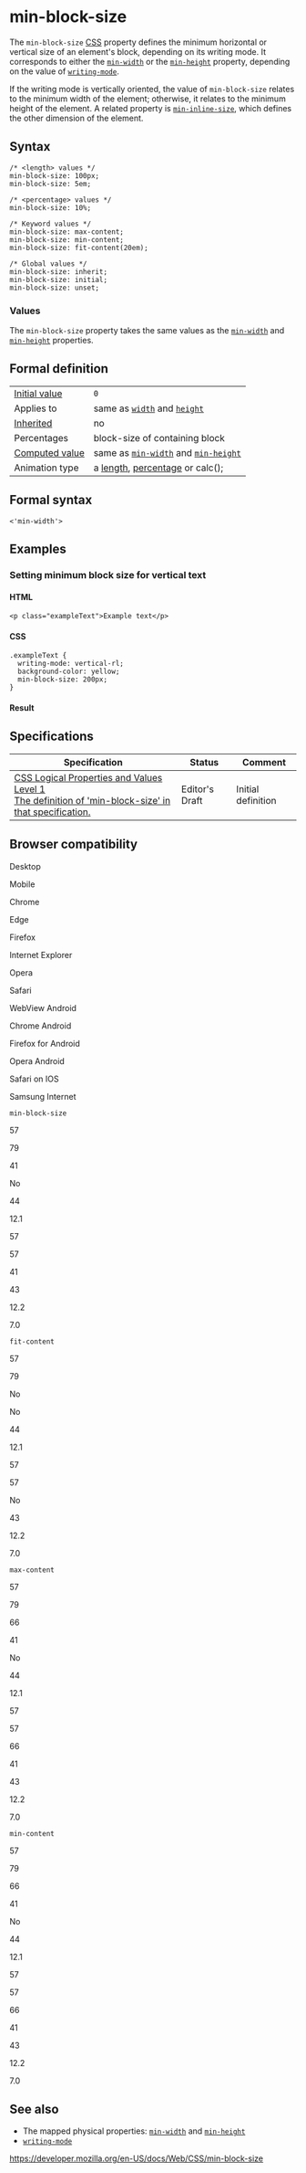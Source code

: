 # min-block-size

The `min-block-size` [CSS](https://developer.mozilla.org/en-US/docs/Web/CSS) property defines the minimum horizontal or vertical size of an element's block, depending on its writing mode. It corresponds to either the [`min-width`](min-width) or the [`min-height`](min-height) property, depending on the value of [`writing-mode`](writing-mode).

If the writing mode is vertically oriented, the value of `min-block-size` relates to the minimum width of the element; otherwise, it relates to the minimum height of the element. A related property is [`min-inline-size`](min-inline-size), which defines the other dimension of the element.

## Syntax

    /* <length> values */
    min-block-size: 100px;
    min-block-size: 5em;

    /* <percentage> values */
    min-block-size: 10%;

    /* Keyword values */
    min-block-size: max-content;
    min-block-size: min-content;
    min-block-size: fit-content(20em);

    /* Global values */
    min-block-size: inherit;
    min-block-size: initial;
    min-block-size: unset;

### Values

The `min-block-size` property takes the same values as the [`min-width`](min-width) and [`min-height`](min-height) properties.

## Formal definition

<table><tbody><tr class="odd"><td><a href="initial_value">Initial value</a></td><td><code>0</code></td></tr><tr class="even"><td>Applies to</td><td>same as <a href="width"><code>width</code></a> and <a href="height"><code>height</code></a></td></tr><tr class="odd"><td><a href="inheritance">Inherited</a></td><td>no</td></tr><tr class="even"><td>Percentages</td><td>block-size of containing block</td></tr><tr class="odd"><td><a href="computed_value">Computed value</a></td><td>same as <a href="min-width"><code>min-width</code></a> and <a href="min-height"><code>min-height</code></a></td></tr><tr class="even"><td>Animation type</td><td>a <a href="length#interpolation">length</a>, <a href="percentage#interpolation">percentage</a> or calc();</td></tr></tbody></table>

## Formal syntax

    <'min-width'>

## Examples

### Setting minimum block size for vertical text

#### HTML

    <p class="exampleText">Example text</p>

#### CSS

    .exampleText {
      writing-mode: vertical-rl;
      background-color: yellow;
      min-block-size: 200px;
    }

#### Result

## Specifications

<table><thead><tr class="header"><th>Specification</th><th>Status</th><th>Comment</th></tr></thead><tbody><tr class="odd"><td><a href="https://drafts.csswg.org/css-logical/#propdef-min-block-size">CSS Logical Properties and Values Level 1<br />
<span class="small">The definition of 'min-block-size' in that specification.</span></a></td><td><span class="spec-ed">Editor's Draft</span></td><td>Initial definition</td></tr></tbody></table>

## Browser compatibility

Desktop

Mobile

Chrome

Edge

Firefox

Internet Explorer

Opera

Safari

WebView Android

Chrome Android

Firefox for Android

Opera Android

Safari on IOS

Samsung Internet

`min-block-size`

57

79

41

No

44

12.1

57

57

41

43

12.2

7.0

`fit-content`

57

79

No

No

44

12.1

57

57

No

43

12.2

7.0

`max-content`

57

79

66

41

No

44

12.1

57

57

66

41

43

12.2

7.0

`min-content`

57

79

66

41

No

44

12.1

57

57

66

41

43

12.2

7.0

## See also

- The mapped physical properties: [`min-width`](min-width) and [`min-height`](min-height)
- [`writing-mode`](writing-mode)

<a href="https://developer.mozilla.org/en-US/docs/Web/CSS/min-block-size" class="_attribution-link">https://developer.mozilla.org/en-US/docs/Web/CSS/min-block-size</a>
